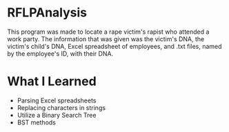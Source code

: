 # RFLPAnalysis

This program was made to locate a rape victim's rapist who attended a work party. The information that was given was the victim's DNA, the victim's child's DNA, Excel spreadsheet of employees, and .txt files, named by the employee's ID,  with their DNA.

# What I Learned

* Parsing Excel spreadsheets
* Replacing characters in strings
* Utilize a Binary Search Tree
* BST methods
